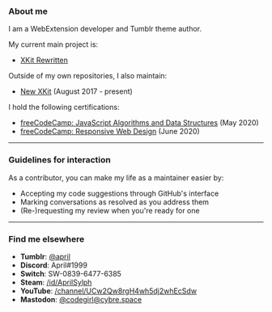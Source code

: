 ### About me

I am a WebExtension developer and Tumblr theme author.

My current main project is:
 - [XKit Rewritten](https://github.com/AprilSylph/XKit-Rewritten)

Outside of my own repositories, I also maintain:
 - [New XKit](https://github.com/new-xkit/XKit) (August 2017 - present)

I hold the following certifications:
 - [freeCodeCamp: JavaScript Algorithms and Data Structures](https://www.freecodecamp.org/certification/aprilsylph/javascript-algorithms-and-data-structures) (May 2020)
 - [freeCodeCamp: Responsive Web Design](https://www.freecodecamp.org/certification/aprilsylph/responsive-web-design) (June 2020)

---

### Guidelines for interaction

As a contributor, you can make my life as a maintainer easier by:
 - Accepting my code suggestions through GitHub's interface
 - Marking conversations as resolved as you address them
 - (Re-)requesting my review when you're ready for one

---

### Find me elsewhere

 - **Tumblr**: [@april](https://april.tumblr.com)
 - **Discord**: April#1999
 - **Switch**: SW-0839-6477-6385
 - **Steam**: [/id/AprilSylph](https://steamcommunity.com/id/AprilSylph)
 - **YouTube**: [/channel/UCw2Qw8rgH4wh5dj2whEcSdw](https://www.youtube.com/channel/UCw2Qw8rgH4wh5dj2whEcSdw)
 - **Mastodon**: [@codegirl@cybre.space](https://cybre.space/@codegirl)
